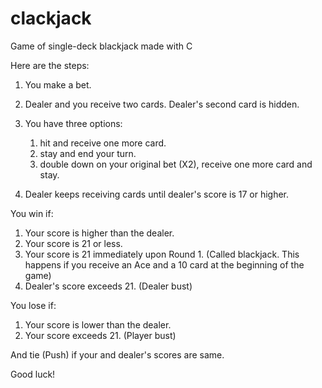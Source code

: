 # clackjack
Game of single-deck blackjack made with C


Here are the steps:

1. You make a bet.
2. Dealer and you receive two cards. Dealer's second card is hidden.
3. You have three options:
    1) hit and receive one more card.
    2) stay and end your turn.
    3) double down on your original bet (X2), receive one more card and stay.

4. Dealer keeps receiving cards until dealer's score is 17 or higher.

You win if:
1. Your score is higher than the dealer.
2. Your score is 21 or less.
3. Your score is 21 immediately upon Round 1. (Called blackjack. This happens if you receive an Ace and a 10 card at the beginning of the game)
4. Dealer's score exceeds 21. (Dealer bust)

You lose if:
1. Your score is lower than the dealer.
2. Your score exceeds 21. (Player bust)

And tie (Push) if your and dealer's scores are same.

Good luck!
